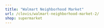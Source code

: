 ```yaml
---
title: "Walmart Neighborhood Market"
url: /clovis/walmart-neighborhood-market-2/
shop: supermarket
---
```

